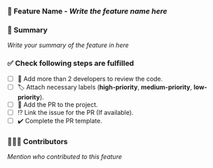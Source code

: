 ### 🎯 Feature Name - _Write the feature name here_

### 📝 Summary

_Write your summary of the feature in here_

### ✅ Check following steps are fulfilled <br>

- [ ] 👀 Add more than 2 developers to review the code.
- [ ] 🏷️ Attach necessary labels (**high-priority**, **medium-priority**, **low-priority**).
- [ ] 🚩 Add the PR to the project.
- [ ] ⁉️ Link the issue for the PR (If available).
- [ ] ✔️ Complete the PR template.

### 🧑🏻‍💻 Contributors

_Mention who contributed to this feature_
